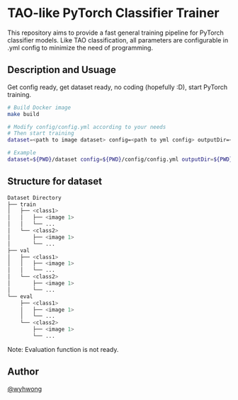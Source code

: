 # TAO-like PyTorch Classifier Trainer
This repository aims to provide a fast general training pipeline for PyTorch classifier models. Like TAO classification, all parameters are configurable in .yml config to minimize the need of programming.

## Description and Usuage
Get config ready, get dataset ready, no coding (hopefully :D), start PyTorch training.

```bash
# Build Docker image
make build

# Modify config/config.yml according to your needs
# Then start training
dataset=<path to image dataset> config=<path to yml config> outputDir=<path to output folder> make train

# Example
dataset=${PWD}/dataset config=${PWD}/config/config.yml outputDir=${PWD}/results make train
```

## Structure for dataset
```bash
Dataset Directory
├── train
│   ├── <class1>
│   │   ├── <image 1>
│   │   └── ...
│   └── <class2>
│       ├── <image 1>
│       └── ...
├── val
│   ├── <class1>
│   │   ├── <image 1>
│   │   └── ...
│   └── <class2>
│       ├── <image 1>
│       └── ...
└── eval
    ├── <class1>
    │   ├── <image 1>
    │   └── ...
    └── <class2>
        ├── <image 1>
        └── ...
```

Note: Evaluation function is not ready.

## Author
[@wyhwong](https://github.com/wyhwong)
